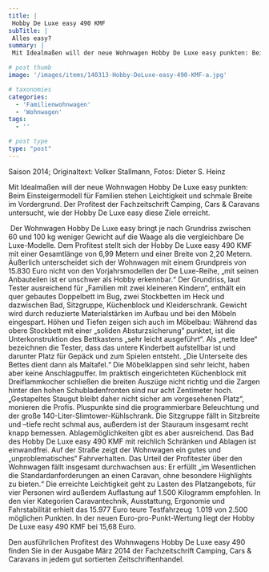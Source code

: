 ```yaml
---
title: |
 Hobby De Luxe easy 490 KMF
subTitle: |
 Alles easy?
summary: |
 Mit Idealmaßen will der neue Wohnwagen Hobby De Luxe easy punkten: Beim Einsteigermodell für Familien stehen Leichtigkeit und schmale Breite im Vordergrund. Der Profitest der Fachzeitschrift Camping, Cars & Caravans untersucht, wie der Hobby De Luxe easy diese Ziele erreicht.

# post thumb
image: '/images/items/140313-Hobby-DeLuxe-easy-490-KMF-a.jpg'

# taxonomies
categories: 
  - 'Familienwohnwagen'
  - 'Wohnwagen'
tags:
  - ''

# post type
type: "post"
---
```


<!--[if gte mso 9]><xml> <w:WordDocument> <w:View>Normal</w:View> <w:Zoom>0</w:Zoom> <w:TrackMoves /> <w:TrackFormatting /> <w:HyphenationZone>21</w:HyphenationZone> <w:PunctuationKerning /> <w:ValidateAgainstSchemas /> <w:SaveIfXMLInvalid>false</w:SaveIfXMLInvalid> <w:IgnoreMixedContent>false</w:IgnoreMixedContent> <w:AlwaysShowPlaceholderText>false</w:AlwaysShowPlaceholderText> <w:DoNotPromoteQF /> <w:LidThemeOther>DE</w:LidThemeOther> <w:LidThemeAsian>X-NONE</w:LidThemeAsian> <w:LidThemeComplexScript>X-NONE</w:LidThemeComplexScript> <w:Compatibility> <w:BreakWrappedTables /> <w:SnapToGridInCell /> <w:WrapTextWithPunct /> <w:UseAsianBreakRules /> <w:DontGrowAutofit /> <w:SplitPgBreakAndParaMark /> <w:DontVertAlignCellWithSp /> <w:DontBreakConstrainedForcedTables /> <w:DontVertAlignInTxbx /> <w:Word11KerningPairs /> <w:CachedColBalance /> </w:Compatibility> <m:mathPr> <m:mathFont m:val="Cambria Math" /> <m:brkBin m:val="before" /> <m:brkBinSub m:val="--" /> <m:smallFrac m:val="off" /> <m:dispDef /> <m:lMargin m:val="0" /> <m:rMargin m:val="0" /> <m:defJc m:val="centerGroup" /> <m:wrapIndent m:val="1440" /> <m:intLim m:val="subSup" /> <m:naryLim m:val="undOvr" /> </m:mathPr></w:WordDocument> </xml><![endif]-->Saison 2014; Originaltext: Volker Stallmann, Fotos: Dieter S. Heinz

<!--[if gte mso 10]> <style> /* Style Definitions */ table.MsoNormalTable {mso-style-name:"Normale Tabelle"; mso-tstyle-rowband-size:0; mso-tstyle-colband-size:0; mso-style-noshow:yes; mso-style-priority:99; mso-style-qformat:yes; mso-style-parent:""; mso-padding-alt:0cm 5.4pt 0cm 5.4pt; mso-para-margin-top:0cm; mso-para-margin-right:0cm; mso-para-margin-bottom:10.0pt; mso-para-margin-left:0cm; line-height:115%; mso-pagination:widow-orphan; font-size:11.0pt; font-family:"Calibri","sans-serif"; mso-ascii-font-family:Calibri; mso-ascii-theme-font:minor-latin; mso-fareast-font-family:"Times New Roman"; mso-fareast-theme-font:minor-fareast; mso-hansi-font-family:Calibri; mso-hansi-theme-font:minor-latin;} </style> <![endif]-->

Mit Idealmaßen will der neue Wohnwagen Hobby De Luxe easy punkten: Beim Einsteigermodell für Familien stehen Leichtigkeit und schmale Breite im Vordergrund. Der Profitest der Fachzeitschrift Camping, Cars & Caravans untersucht, wie der Hobby De Luxe easy diese Ziele erreicht.

 Der Wohnwagen Hobby De Luxe easy bringt je nach Grundriss zwischen 60 und 100 kg weniger Gewicht auf die Waage als die vergleichbare De Luxe-Modelle. Dem Profitest stellt sich der Hobby De Luxe easy 490 KMF mit einer Gesamtlänge von 6,99 Metern und einer Breite von 2,20 Metern. Äußerlich unterscheidet sich der Wohnwagen mit einem Grundpreis von 15.830 Euro nicht von den Vorjahrsmodellen der De Luxe-Reihe, „mit seinen Anbauteilen ist er unschwer als Hobby erkennbar.“ Der Grundriss, laut Tester ausreichend für „Familien mit zwei kleineren Kindern“, enthält ein quer gebautes Doppelbett im Bug, zwei Stockbetten im Heck und dazwischen Bad, Sitzgruppe, Küchenblock und Kleiderschrank. Gewicht wird durch reduzierte Materialstärken im Aufbau und bei den Möbeln eingespart. Höhen und Tiefen zeigen sich auch im Möbelbau: Während das obere Stockbett mit einer „soliden Absturzsicherung“ punktet, ist die Unterkonstruktion des Bettkastens „sehr leicht ausgeführt“. Als „nette Idee“ bezeichnen die Tester, dass das untere Kinderbett aufstellbar ist und darunter Platz für Gepäck und zum Spielen entsteht. „Die Unterseite des Bettes dient dann als Maltafel.“ Die Möbelklappen sind sehr leicht, haben aber keine Anschlagpuffer. Im praktisch eingerichteten Küchenblock mit Dreiflammkocher schließen die breiten Auszüge nicht richtig und die Zargen hinter den hohen Schubladenfronten sind nur acht Zentimeter hoch. „Gestapeltes Staugut bleibt daher nicht sicher am vorgesehenen Platz“, monieren die Profis. Pluspunkte sind die programmierbare Beleuchtung und der große 140-Liter-Slimtower-Kühlschrank. Die Sitzgruppe fällt in Sitzbreite und –tiefe recht schmal aus, außerdem ist der Stauraum insgesamt recht knapp bemessen. Ablagemöglichkeiten gibt es aber ausreichend. Das Bad des Hobby De Luxe easy 490 KMF mit reichlich Schränken und Ablagen ist einwandfrei. Auf der Straße zeigt der Wohnwagen ein gutes und „unproblematisches“ Fahrverhalten. Das Urteil der Profitester über den Wohnwagen fällt insgesamt durchwachsen aus: Er erfüllt „im Wesentlichen die Standardanforderungen an einen Caravan, ohne besondere Highlights zu bieten.“ Die erreichte Leichtigkeit geht zu Lasten des Platzangebots, für vier Personen wird außerdem Auflastung auf 1.500 Kilogramm empfohlen. In den vier Kategorien Caravantechnik, Ausstattung, Ergonomie und Fahrstabilität erhielt das 15.977 Euro teure Testfahrzeug  1.019 von 2.500 möglichen Punkten. In der neuen Euro-pro-Punkt-Wertung liegt der Hobby De Luxe easy 490 KMF bei 15,68 Euro.

Den ausführlichen Profitest des Wohnwagens Hobby De Luxe easy 490 finden Sie in der Ausgabe März 2014 der Fachzeitschrift Camping, Cars & Caravans in jedem gut sortierten Zeitschriftenhandel.